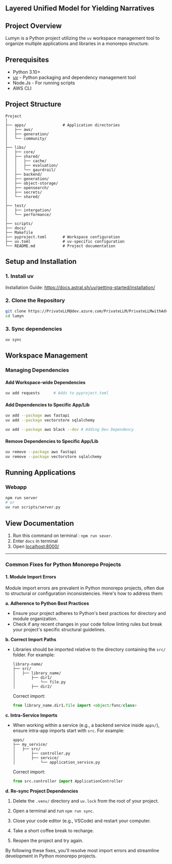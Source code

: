 **L**ayered **U**nified **M**odel for **Y**ielding **N**arratives
---

## Project Overview

Lumyn is a Python project utilizing the `uv` workspace management tool to organize multiple applications and libraries in a monorepo structure.

## Prerequisites

- Python 3.10+
- [uv](https://github.com/astral-sh/uv) - Python packaging and dependency management tool
- Node.Js - For running scripts
- AWS CLI

## Project Structure

```
Project
│
├── apps/                # Application directories
│   ├── aws/
│   ├── generation/
│   └── community/
│
├── libs/
│   ├── core/
│   ├── shared/
│   │   ├── cache/
│   │   ├── evaluation/
│   │   └── gaurdrail/
│   ├── backend/
│   ├── generation/
│   ├── object-storage/
│   ├── opensearch/
│   ├── secrets/
│   └── shared/
│
├── test/
│   ├── intergation/
│   └── performance/
│
├── scripts/
├── docs/
├── Makefile
├── pyproject.toml       # Workspace configuration
├── uv.toml              # uv-specific configuration
└── README.md            # Project documentation
```

## Setup and Installation

### 1. Install uv

Installation Guide: https://docs.astral.sh/uv/getting-started/installation/

### 2. Clone the Repository

```bash
git clone https://PrivateLLM@dev.azure.com/PrivateLLM/PrivateLLMwithAdvancedRAG/_git/lumyn
cd lumyn
```

### 3. Sync dependencies

```bash
uv sync
```

## Workspace Management

### Managing Dependencies

#### Add Workspace-wide Dependencies
```bash
uv add requests      # Adds to pyproject.toml
```

#### Add Dependencies to Specific App/Lib
```bash
uv add --package aws fastapi
uv add --package vectorstore sqlalchemy
```

```bash
uv add --package aws black --dev # Adding Dev Dependency
```

#### Remove Dependencies to Specific App/Lib
```bash
uv remove --package aws fastapi
uv remove --package vectorstore sqlalchemy
```

## Running Applications

### Webapp
```bash
npm run server
# or
uv run scripts/server.py
```

## View Documentation

1. Run this command on terminal : `npm run sever`.
2. Enter `docs` in terminal
2. Open [localhost:8000/](http://127.0.0.1:8000/)

---

### Common Fixes for Python Monorepo Projects

#### 1. Module Import Errors

Module import errors are prevalent in Python monorepo projects, often due to structural or configuration inconsistencies. Here's how to address them:

**a. Adherence to Python Best Practices**
   - Ensure your project adheres to Python's best practices for directory and module organization.
   - Check if any recent changes in your code follow linting rules but break your project's specific structural guidelines.

**b. Correct Import Paths**
   - Libraries should be imported relative to the directory containing the `src/` folder. For example:
     ```
     library-name/
     ├── src/
     │   ├── library_name/
     │       ├── dir1/
     │           └── file.py
     │       ├── dir2/
     ```
     Correct import:
     ```python
     from library_name.dir1.file import <object/func/class>
     ```

**c. Intra-Service Imports**
   - When working within a service (e.g., a backend service inside `apps/`), ensure intra-app imports start with `src`. For example:
     ```
     apps/
     ├── my_service/
     │   ├── src/
     │       ├── controller.py
     │       ├── service/
     │           └── application_service.py
     ```
     Correct import:
     ```python
     from src.controller import ApplicationController
     ```
  
**d. Re-sync Project Dependencies**  

1. Delete the `.venv/` directory and `uv.lock` from the root of your project.  

2. Open a terminal and run `npm run sync`.

3. Close your code editor (e.g., VSCode) and restart your computer.

4. Take a short coffee break to recharge.  

5. Reopen the project and try again.

By following these fixes, you'll resolve most import errors and streamline development in Python monorepo projects.
